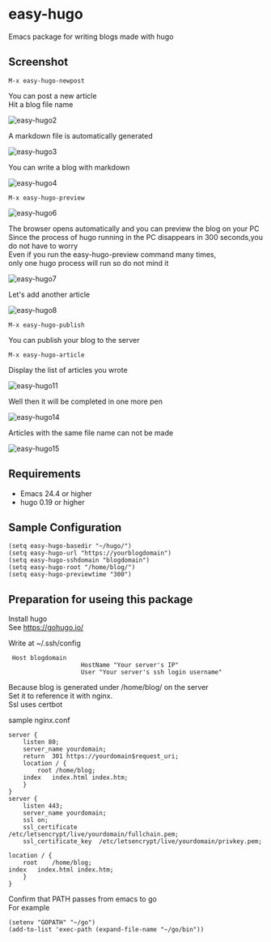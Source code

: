 # easy-hugo

Emacs package for writing blogs made with hugo  

## Screenshot

    M-x easy-hugo-newpost

You can post a new article  
Hit a blog file name  

![easy-hugo2](image/easy-hugo2.png)

A markdown file is automatically generated  

![easy-hugo3](image/easy-hugo3.png)

You can write a blog with markdown  

![easy-hugo4](image/easy-hugo4.png)

    M-x easy-hugo-preview  

![easy-hugo6](image/easy-hugo6.png)

The browser opens automatically and you can preview the blog on your PC  
Since the process of hugo running in the PC disappears in 300 seconds,you do not have to worry  
Even if you run the easy-hugo-preview command many times,  
only one hugo process will run so do not mind it  

![easy-hugo7](image/easy-hugo7.png)

Let's add another article  

![easy-hugo8](image/easy-hugo8.png)

    M-x easy-hugo-publish  

You can publish your blog to the server  

    M-x easy-hugo-article

Display the list of articles you wrote  

![easy-hugo11](image/easy-hugo11.png)

Well then it will be completed in one more pen  

![easy-hugo14](image/easy-hugo14.png)

Articles with the same file name can not be made  

![easy-hugo15](image/easy-hugo15.png)

## Requirements

- Emacs 24.4 or higher
- hugo 0.19 or higher

## Sample Configuration

	(setq easy-hugo-basedir "~/hugo/")
	(setq easy-hugo-url "https://yourblogdomain")
	(setq easy-hugo-sshdomain "blogdomain")
	(setq easy-hugo-root "/home/blog/")
	(setq easy-hugo-previewtime "300")

## Preparation for useing this package

Install hugo  
See https://gohugo.io/  

Write at ~/.ssh/config  

	 Host blogdomain
                        HostName "Your server's IP"
                        User "Your server's ssh login username"

Because blog is generated under /home/blog/ on the server  
Set it to reference it with nginx.  
Ssl uses certbot  

sample nginx.conf  

	server {
		listen 80;
		server_name yourdomain;
		return  301 https://yourdomain$request_uri;
		location / {
			root /home/blog;
		index	index.html index.htm;
		}
	}
	server {
		listen 443;
		server_name yourdomain;
		ssl on;
		ssl_certificate      /etc/letsencrypt/live/yourdomain/fullchain.pem;
		ssl_certificate_key  /etc/letsencrypt/live/yourdomain/privkey.pem;

	location / {
		root    /home/blog;
	index   index.html index.htm;
		}
	}

Confirm that PATH passes from emacs to go  
For example  

	(setenv "GOPATH" "~/go")
	(add-to-list 'exec-path (expand-file-name "~/go/bin"))
